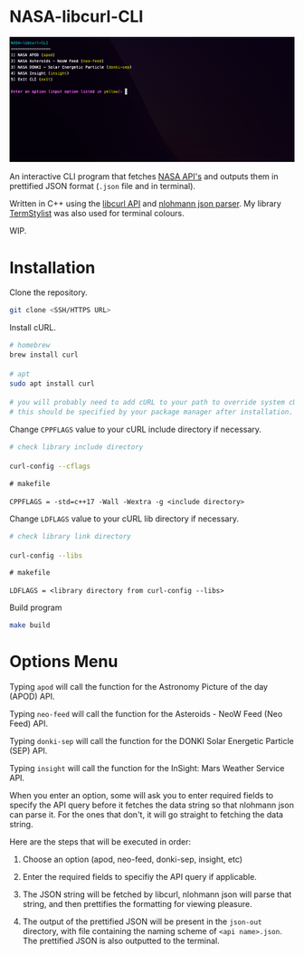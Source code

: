 # NASA-libcurl-CLI

![cli.png](/img/cli.png)

An interactive CLI program that fetches [NASA API's](https://api.nasa.gov/) and outputs them in prettified JSON format (`.json` file and in terminal).

Written in C++ using the [libcurl API](https://curl.se/libcurl/) and [nlohmann json parser](https://github.com/nlohmann/json). My library [TermStylist](https://github.com/alexwkleung/TermStylist) was also used for terminal colours.

WIP.

# Installation 

Clone the repository.

```bash
git clone <SSH/HTTPS URL>
```

Install cURL.

```bash
# homebrew
brew install curl

# apt
sudo apt install curl

# you will probably need to add cURL to your path to override system cURL. 
# this should be specified by your package manager after installation.
```

Change `CPPFLAGS` value to your cURL include directory if necessary.

```bash 
# check library include directory

curl-config --cflags
```

```make
# makefile 

CPPFLAGS = -std=c++17 -Wall -Wextra -g <include directory>
```

Change `LDFLAGS` value to your cURL lib directory if necessary.

```bash
# check library link directory

curl-config --libs
```

```make
# makefile 

LDFLAGS = <library directory from curl-config --libs>
```

Build program

```bash
make build
```

# Options Menu

Typing `apod` will call the function for the Astronomy Picture of the day (APOD) API.

Typing `neo-feed` will call the function for the Asteroids - NeoW Feed (Neo Feed) API.

Typing `donki-sep` will call the function for the DONKI Solar Energetic Particle (SEP) API.

Typing `insight` will call the function for the InSight: Mars Weather Service API.

When you enter an option, some will ask you to enter required fields to specify the API query before it fetches the data string so that nlohmann json can parse it. For the ones that don't, it will go straight to fetching the data string.

Here are the steps that will be executed in order: 

1) Choose an option (apod, neo-feed, donki-sep, insight, etc)

2) Enter the required fields to specifiy the API query if applicable.

3) The JSON string will be fetched by libcurl, nlohmann json will parse that string, and then prettifies the formatting for viewing pleasure. 

4) The output of the prettified JSON will be present in the `json-out` directory, with file containing the naming scheme of `<api name>.json`. The prettified JSON is also outputted to the terminal.
